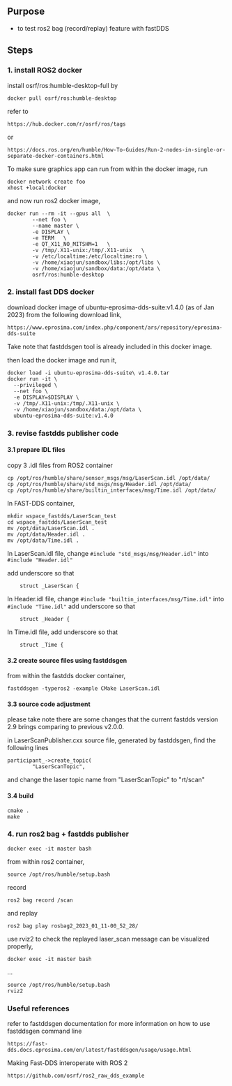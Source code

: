 ## Purpose
- to test ros2 bag (record/replay) feature with fastDDS 

## Steps
### 1. install ROS2 docker
install osrf/ros:humble-desktop-full by
```
docker pull osrf/ros:humble-desktop 
```

refer to 
```
https://hub.docker.com/r/osrf/ros/tags 
```
or
```
https://docs.ros.org/en/humble/How-To-Guides/Run-2-nodes-in-single-or-separate-docker-containers.html
```

To make sure graphics app can run from within the docker image, run
```
docker network create foo
xhost +local:docker
```

and now run ros2 docker image,
```
docker run --rm -it --gpus all  \
        --net foo \
        --name master \
        -e DISPLAY \
        -e TERM   \
        -e QT_X11_NO_MITSHM=1   \
        -v /tmp/.X11-unix:/tmp/.X11-unix   \
        -v /etc/localtime:/etc/localtime:ro \
        -v /home/xiaojun/sandbox/libs:/opt/libs \
        -v /home/xiaojun/sandbox/data:/opt/data \
        osrf/ros:humble-desktop
```

### 2. install fast DDS docker
download docker image of ubuntu-eprosima-dds-suite:v1.4.0 (as of Jan 2023) from the following download link,
```
https://www.eprosima.com/index.php/component/ars/repository/eprosima-dds-suite
```
Take note that fastddsgen tool is already included in this docker image. 


then load the docker image and run it,
```
docker load -i ubuntu-eprosima-dds-suite\ v1.4.0.tar
docker run -it \
  --privileged \
  --net foo \
  -e DISPLAY=$DISPLAY \
  -v /tmp/.X11-unix:/tmp/.X11-unix \
  -v /home/xiaojun/sandbox/data:/opt/data \
  ubuntu-eprosima-dds-suite:v1.4.0
```

### 3. revise fastdds publisher code

#### 3.1 prepare IDL files
copy 3 .idl files from ROS2 container 
```
cp /opt/ros/humble/share/sensor_msgs/msg/LaserScan.idl /opt/data/
cp /opt/ros/humble/share/std_msgs/msg/Header.idl /opt/data/
cp /opt/ros/humble/share/builtin_interfaces/msg/Time.idl /opt/data/
```

In FAST-DDS container,
```
mkdir wspace_fastdds/LaserScan_test
cd wspace_fastdds/LaserScan_test
mv /opt/data/LaserScan.idl .
mv /opt/data/Header.idl .
mv /opt/data/Time.idl .
```
In LaserScan.idl file, change 
```#include "std_msgs/msg/Header.idl"```
into 
```#include "Header.idl"```

add underscore so that 
```
    struct _LaserScan {
```

In Header.idl file, change 
```#include "builtin_interfaces/msg/Time.idl"```
into 
```#include "Time.idl"```
add underscore so that 
```
    struct _Header {
```

In Time.idl file, add underscore so that 
```
    struct _Time {
```

#### 3.2 create source files using fastddsgen

from within the fastdds docker container,
```
fastddsgen -typeros2 -example CMake LaserScan.idl
```

#### 3.3 source code adjustment
please take note there are some changes that the current fastdds version 2.9 brings comparing to previous v2.0.0.

in LaserScanPublisher.cxx source file, generated by fastddsgen, find the following lines
```
participant_->create_topic(
        "LaserScanTopic",
```
and change the laser topic name from "LaserScanTopic" to "rt/scan"

#### 3.4 build
```
cmake .
make
```

### 4. run ros2 bag + fastdds publisher

```
docker exec -it master bash
```
from within ros2 container, 
```
source /opt/ros/humble/setup.bash
```
record
```
ros2 bag record /scan
```
and replay
```
ros2 bag play rosbag2_2023_01_11-00_52_28/
```

use rviz2 to check the replayed laser_scan message can be visualized properly,
```
docker exec -it master bash
```
...
```
source /opt/ros/humble/setup.bash
rviz2 
```

### Useful references
refer to fastddsgen documentation for more information on how to use fastddsgen command line
```
https://fast-dds.docs.eprosima.com/en/latest/fastddsgen/usage/usage.html
```

Making Fast-DDS interoperate with ROS 2
```
https://github.com/osrf/ros2_raw_dds_example
```
